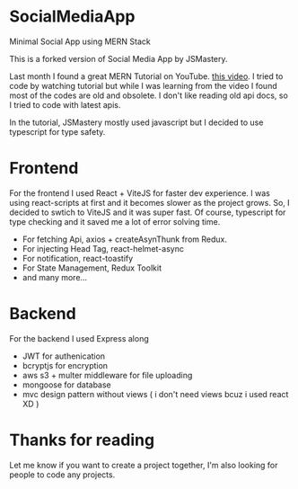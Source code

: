 # SocialMediaApp
Minimal Social App using MERN Stack

This is a forked version of Social Media App by JSMastery.

Last month I found a great MERN Tutorial on YouTube. [this video](https://youtu.be/VsUzmlZfYNg). I tried to code by watching tutorial but while I was learning from the video I found most of the codes are old and obsolete. I don't like reading old api docs, so I tried to code with latest apis.

In the tutorial, JSMastery mostly used javascript but I decided to use typescript for type safety. 

# Frontend
For the frontend I used React + ViteJS for faster dev experience. I was using react-scripts at first and it becomes slower as the project grows. So, I decided to swtich to ViteJS and it was super fast. Of course, typescript for type checking and it saved me a lot of error solving time.

* For fetching Api, axios + createAsynThunk from Redux.
* For injecting Head Tag, react-helmet-async
* For notification, react-toastify
* For State Management, Redux Toolkit
* and many more...

# Backend
For the backend I used Express along

* JWT for authenication
* bcryptjs for encryption
* aws s3 + multer middleware for file uploading
* mongoose for database
* mvc design pattern without views ( i don't need views bcuz i used react XD )

# Thanks for reading

Let me know if you want to create a project together, I'm also looking for people to code any projects.


